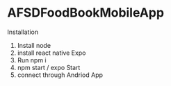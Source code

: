 # AFSDFoodBookMobileApp


Installation 
1. Install node
2. install react native Expo
3. Run npm i
4. npm start / expo Start 
5. connect through Andriod App

